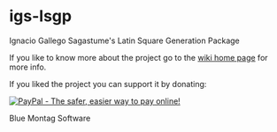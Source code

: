 # igs-lsgp
Ignacio Gallego Sagastume's Latin Square Generation Package

If you like to know more about the project go to the [wiki home page](https://github.com/bluemontag/igs-lsgp/wiki) for more info.

If you liked the project you can support it by donating:

<a href="https://www.paypal.com/cgi-bin/webscr?cmd=_donations&business=ignaciogallego%40gmail%2ecom&lc=AR&item_name=Blue%20Montag%20Software&item_number=github%2dbutton&currency_code=USD&bn=PP%2dDonationsBF%3abtn_donateCC_LG%2egif%3aNonHosted">
<img src="https://www.paypalobjects.com/en_US/i/btn/btn_donateCC_LG.gif" border="0" alt="PayPal - The safer, easier way to pay online!">
</a>

Blue Montag Software

